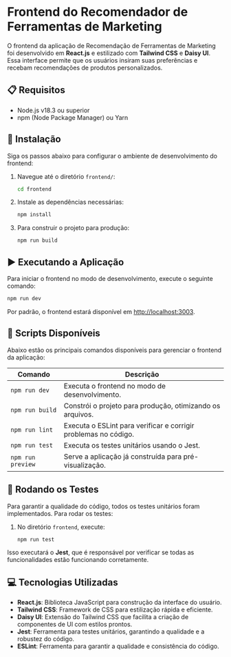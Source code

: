 # Frontend do Recomendador de Ferramentas de Marketing

O frontend da aplicação de Recomendação de Ferramentas de Marketing foi desenvolvido em **React.js** e estilizado com **Tailwind CSS** e **Daisy UI**. Essa interface permite que os usuários insiram suas preferências e recebam recomendações de produtos personalizados.

## 📋 Requisitos

- Node.js v18.3 ou superior
- npm (Node Package Manager) ou Yarn

## 🚀 Instalação

Siga os passos abaixo para configurar o ambiente de desenvolvimento do frontend:

1. Navegue até o diretório `frontend/`:

   ```bash
   cd frontend
   ```

2. Instale as dependências necessárias:

   ```bash
   npm install
   ```

3. Para construir o projeto para produção:

   ```bash
   npm run build
   ```

## ▶️ Executando a Aplicação

Para iniciar o frontend no modo de desenvolvimento, execute o seguinte comando:

```bash
npm run dev
```

Por padrão, o frontend estará disponível em [http://localhost:3003](http://localhost:3003).

## 📜 Scripts Disponíveis

Abaixo estão os principais comandos disponíveis para gerenciar o frontend da aplicação:

| Comando           | Descrição                                                       |
| ----------------- | --------------------------------------------------------------- |
| `npm run dev`     | Executa o frontend no modo de desenvolvimento.                  |
| `npm run build`   | Constrói o projeto para produção, otimizando os arquivos.       |
| `npm run lint`    | Executa o ESLint para verificar e corrigir problemas no código. |
| `npm run test`    | Executa os testes unitários usando o Jest.                      |
| `npm run preview` | Serve a aplicação já construída para pré-visualização.          |

## 🧪 Rodando os Testes

Para garantir a qualidade do código, todos os testes unitários foram implementados. Para rodar os testes:

1. No diretório `frontend`, execute:

   ```bash
   npm run test
   ```

Isso executará o **Jest**, que é responsável por verificar se todas as funcionalidades estão funcionando corretamente.

## 💻 Tecnologias Utilizadas

- **React.js**: Biblioteca JavaScript para construção da interface do usuário.
- **Tailwind CSS**: Framework de CSS para estilização rápida e eficiente.
- **Daisy UI**: Extensão do Tailwind CSS que facilita a criação de componentes de UI com estilos prontos.
- **Jest**: Ferramenta para testes unitários, garantindo a qualidade e a robustez do código.
- **ESLint**: Ferramenta para garantir a qualidade e consistência do código.
